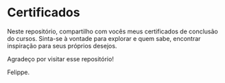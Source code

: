 # Certificados

Neste repositório, compartilho com vocês meus certificados de conclusão do cursos. Sinta-se à vontade para explorar e quem sabe, encontrar inspiração para seus próprios desejos. 

Agradeço por visitar esse repositório! 

Felippe. 
